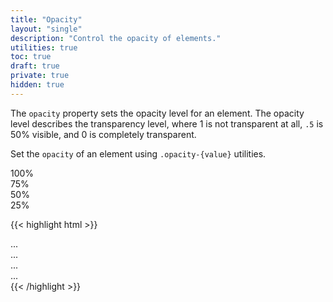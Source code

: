 ```yaml
---
title: "Opacity"
layout: "single"
description: "Control the opacity of elements."
utilities: true
toc: true
draft: true
private: true
hidden: true
---
```


The `opacity` property sets the opacity level for an element. The opacity level describes the transparency level, where 1 is not transparent at all, `.5` is 50% visible, and 0 is completely transparent.

Set the `opacity` of an element using `.opacity-{value}` utilities.

<div class="bd-example d-sm-flex">
  <div class="opacity-100 p-3 m-2 bg-primary text-white font-weight-bold rounded">100%</div>
  <div class="opacity-75 p-3 m-2 bg-primary text-white font-weight-bold rounded">75%</div>
  <div class="opacity-50 p-3 m-2 bg-primary text-white font-weight-bold rounded">50%</div>
  <div class="opacity-25 p-3 m-2 bg-primary text-white font-weight-bold rounded">25%</div>
</div>

{{< highlight html >}}
<div class="opacity-100">...</div>
<div class="opacity-75">...</div>
<div class="opacity-50">...</div>
<div class="opacity-25">...</div>
{{< /highlight >}}
